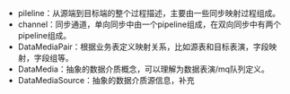 
* pileline：从源端到目标端的整个过程描述，主要由一些同步映射过程组成。
* channel：同步通道，单向同步中由一个pipeline组成，在双向同步中有两个pipeline组成。
* DataMediaPair：根据业务表定义映射关系，比如源表和目标表演，字段映射，字段组等。
* DataMedia：抽象的数据介质概念，可以理解为数据表演/mq队列定义。
* DataMediaSource：抽象的数据介质源信息，补充